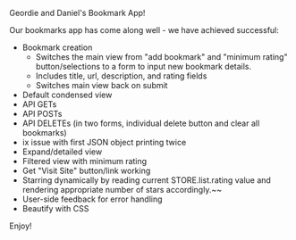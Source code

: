 Geordie and Daniel's Bookmark App!

Our bookmarks app has come along well - we have achieved successful: 
* Bookmark creation
    * Switches the main view from "add bookmark" and "minimum rating" button/selections to a form to input new bookmark details.
    * Includes title, url, description, and rating fields
    * Switches main view back on submit
* Default condensed view
* API GETs
* API POSTs
* API DELETEs (in two forms, individual delete button and clear all bookmarks)
* ix issue with first JSON object printing twice
* Expand/detailed view
* Filtered view with minimum rating
* Get "Visit Site" button/link working
* Starring dynamically by reading current STORE.list.rating value and rendering appropriate number of stars accordingly.~~
* User-side feedback for error handling
* Beautify with CSS

Enjoy!

